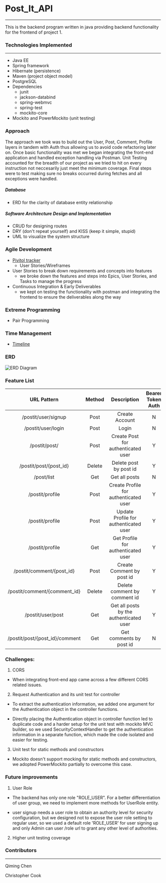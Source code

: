 # Post_It_API
---
 
This is the backend program written in java providing backend functionality for the frontend of project 1.

### Technologies Implemented
---
* Java EE
* Spring framework
* Hibernate (persistence)
* Maven (project object model)
* PostgreSQL
* Dependencies
  * junit
  * jackson-databind
  * spring-webmvc
  * spring-test
  * mockito-core
* Mockito and PowerMockito (unit testing)

### Approach

The approach we took was to build out the User, Post, Comment, Profile layers in tandem with Auth thus allowing us to avoid code refactoring later on. Once basic functionality was met we began integrating the front-end application and handled exception handling via Postman. Unit Testing accounted for the breadth of our project as we tried to hit on every instruction not neccesarily just meet the minimum coverage. Final steps were to test making sure no breaks occurred during fetches and all exceptions were handled.

##### Database
* ERD for the clarity of database entity relationship

##### Software Architecture Design and Implementation
* CRUD for designing routes
* DRY (don't repeat yourself) and KISS (keep it simple, stupid)
* UML to visualize the system structure

### Agile Development
* [Pivitol tracker](https://www.pivotaltracker.com/n/projects/2407483)
  * User Stories/Wireframes
* User Stories to break down requirements and concepts into features
  * we broke down the features and steps into Epics, User Stories, and Tasks to manage the progress
* Continuous Integration & Early Deliverables
  * we kept on testing the functionality with postman and integrating the frontend to ensure the deliverables along the way
  
### Extreme Programming
* Pair Programming

### Time Management
* [Timeline](https://github.com/christopher-cook/post_it_app/wiki/Timeline)

### ERD
![ERD Diagram](https://i.imgur.com/l2DZYPq.png)

### Feature List

| URL Pattern | Method | Description | Bearer Token Auth |
| :---: | :---: | :---: | :---: |
| /postit/user/signup | Post | Create Account | N |
| /postit/user/login | Post | Login | N |
| /postit/post/ | Post | Create Post for authenticated user | Y | 
| /postit/post/{post_id} | Delete | Delete post by post id | Y |
| /post/list | Get | Get all posts | N |
| /postit/profile | Post | Create Profile for authenticated user | Y |
| /postit/profile | Post | Update Profile for authenticated user | Y |
| /postit/profile | Get | Get Profile for authenticated user | Y |
| /postit/comment/{post_id} | Post | Create Comment by post id | Y |
| /postit/comment/{comment_id} | Delete | Delete comment by comment id | Y |
| /postit/user/post | Get | Get all posts by the authenticated user | Y |
| /postit/post/{post_id}/comment | Get | Get comments by post id | N |


### Challenges:

1. CORS
 
  * When integrating front-end app came across a few different CORS related issues.

2. Request Authentication and its unit test for controller

  * To extract the authentication information, we added one argument for the Authentication object in the controller functions.

  * Directly placing the Authentication object in controller function led to duplicate code and a harder setup for the unit test with mockito MVC builder, so we used SecurityContextHandler to get the authentication information in a separate function, which made the code isolated and easier for testing.

3. Unit test for static methods and constructors

  * Mockito doesn't support mocking for static methods and constructors, we adopted PowerMockito partially to overcome this case.

### Future improvements

1. User Role

  * The backend has only one role "ROLE_USER". For a better differentiation of user group, we need to implement more methods for UserRole entity.

  * user signup needs a user role to obtain an authority level for security configuration, but we designed not to expose the user role setting to regular user, so we used a default role 'ROLE_USER' for user signing up and only Admin can user /role url to grant any other level of authorities.

2. Higher unit testing coverage


### Contributors
---
Qiming Chen

Christopher Cook
